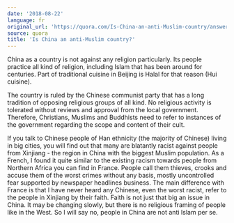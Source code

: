 ```yaml
---
date: '2018-08-22'
language: fr
original_url: 'https://quora.com/Is-China-an-anti-Muslim-country/answer/Clément-Renaud'
source: quora
title: 'Is China an anti-Muslim country?'
---
```


China as a country is not against any religion particularly. Its people
practice all kind of religion, including Islam that has been around for
centuries. Part of traditional cuisine in Beijing is Halal for that
reason (Hui cuisine).

The country is ruled by the Chinese communist party that has a long
tradition of opposing religious groups of all kind. No religious
activity is tolerated without reviews and approval from the local
government. Therefore, Christians, Muslims and Buddhists need to refer
to instances of the government regarding the scope and content of their
cult.

If you talk to Chinese people of Han ethnicity (the majority of Chinese)
living in big cities, you will find out that many are blatantly racist
against people from Xinjiang - the region in China with the biggest
Muslim population. As a French, I found it quite similar to the existing
racism towards people from Northern Africa you can find in France.
People call them thieves, crooks and accuse them of the worst crimes
without any basis, mostly uncontrolled fear supported by newspaper
headlines business. The main difference with France is that I have never
heard any Chinese, even the worst racist, refer to the people in
Xinjiang by their faith. Faith is not just that big an issue in China.
It may be changing slowly, but there is no religious framing of people
like in the West. So I will say no, people in China are not anti Islam
per se.
